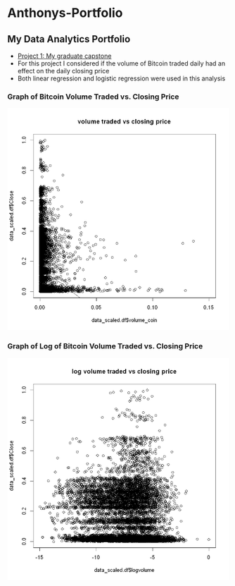 # Anthonys-Portfolio
## My Data Analytics Portfolio  
* [Project 1: My graduate capstone](https://github.com/amarcolongo/Capstone/tree/main)
* For this project I considered if the volume of Bitcoin traded daily had an effect on the daily closing price
* Both linear regression and logistic regression were used in this analysis  

### Graph of Bitcoin Volume Traded vs. Closing Price  
![](https://github.com/amarcolongo/Anthonys-Portfolio/blob/main/images/volume%20traded%20vs%20closing%20price.png)

### Graph of Log of Bitcoin Volume Traded vs. Closing Price
![](https://github.com/amarcolongo/Anthonys-Portfolio/blob/main/images/log%20volume%20traded%20vs%20closing%20price.png)
